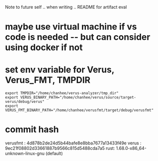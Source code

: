 Note to future self .. when writing .. README for artifact eval

# maybe use virtual machine if vs code is needed -- but can consider using docker if not

# set env variable for Verus, Verus_FMT, TMPDIR
```
export TMPDIR="/home/chanhee/verus-analyzer/tmp_dir"
export VERUS_BINARY_PATH="/home/chanhee/verus/source/target-verus/debug/verus"
export VERUS_FMT_BINARY_PATH="/home/chanhee/verusfmt/target/debug/verusfmt"
```


# commit hash

verusfmt : 4d878b2de24d5b44bafe8e8bba7677a13433f49e
verus : 9ec21f08802d33661887b9566c815d5488cda7a5
rust: 1.68.0-x86_64-unknown-linux-gnu (default)

